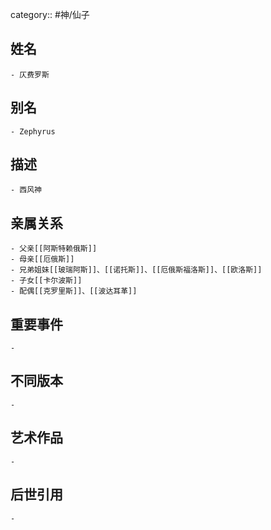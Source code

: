 category:: #神/仙子
## 姓名
	- 仄费罗斯
## 别名
	- Zephyrus
## 描述
	- 西风神
## 亲属关系
	- 父亲[[阿斯特赖俄斯]]
	- 母亲[[厄俄斯]]
	- 兄弟姐妹[[玻瑞阿斯]]、[[诺托斯]]、[[厄俄斯福洛斯]]、[[欧洛斯]]
	- 子女[[卡尔波斯]]
	- 配偶[[克罗里斯]]、[[波达耳革]]
## 重要事件
	-
## 不同版本
	-
## 艺术作品
	-
## 后世引用
	-
